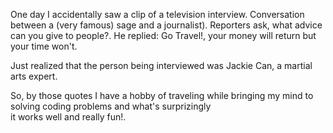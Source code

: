 One  day I accidentally saw a clip of a television interview. Conversation between a (very famous) sage and a journalist). Reporters ask, what advice can you give to people?. He replied: Go Travel!, your money will return but your time won't.

Just realized that the person being interviewed was Jackie Can, a martial arts expert.

So, by those quotes I have a hobby of traveling while bringing my mind to solving coding problems and what's surprizingly  
it works well and really fun!.
